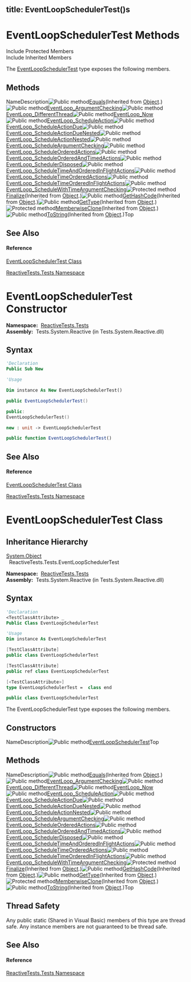 title: EventLoopSchedulerTest()s
---
# EventLoopSchedulerTest Methods

Include Protected Members  
Include Inherited Members

The [EventLoopSchedulerTest](EventLoopSchedulerTest/EventLoopSchedulerTest) type exposes the following members.

## Methods

NameDescription![Public method](https://reactiveui.net/assets/img/Hh303103.pubmethod(en-us,VS.103).gif "Public method")[Equals](https://msdn.microsoft.com/en-us/library/m:system.object.equals(system.object)(v=VS.103))(Inherited from [Object](https://msdn.microsoft.com/en-us/library/e5kfa45b).)![Public method](https://reactiveui.net/assets/img/Hh303103.pubmethod(en-us,VS.103).gif "Public method")[EventLoop\_ArgumentChecking](EventLoop/EventLoopSchedulerTest.EventLoop_ArgumentChecking)![Public method](https://reactiveui.net/assets/img/Hh303103.pubmethod(en-us,VS.103).gif "Public method")[EventLoop\_DifferentThread](EventLoop/EventLoopSchedulerTest.EventLoop_DifferentThread)![Public method](https://reactiveui.net/assets/img/Hh303103.pubmethod(en-us,VS.103).gif "Public method")[EventLoop\_Now](EventLoop/EventLoopSchedulerTest.EventLoop_Now)![Public method](https://reactiveui.net/assets/img/Hh303103.pubmethod(en-us,VS.103).gif "Public method")[EventLoop\_ScheduleAction](EventLoop/EventLoopSchedulerTest.EventLoop_ScheduleAction)![Public method](https://reactiveui.net/assets/img/Hh303103.pubmethod(en-us,VS.103).gif "Public method")[EventLoop\_ScheduleActionDue](EventLoop/EventLoopSchedulerTest.EventLoop_ScheduleActionDue)![Public method](https://reactiveui.net/assets/img/Hh303103.pubmethod(en-us,VS.103).gif "Public method")[EventLoop\_ScheduleActionDueNested](EventLoop/EventLoopSchedulerTest.EventLoop_ScheduleActionDueNested)![Public method](https://reactiveui.net/assets/img/Hh303103.pubmethod(en-us,VS.103).gif "Public method")[EventLoop\_ScheduleActionNested](EventLoop/EventLoopSchedulerTest.EventLoop_ScheduleActionNested)![Public method](https://reactiveui.net/assets/img/Hh303103.pubmethod(en-us,VS.103).gif "Public method")[EventLoop\_ScheduleArgumentChecking](EventLoop/EventLoopSchedulerTest.EventLoop_ScheduleArgumentChecking)![Public method](https://reactiveui.net/assets/img/Hh303103.pubmethod(en-us,VS.103).gif "Public method")[EventLoop\_ScheduleOrderedActions](EventLoop/EventLoopSchedulerTest.EventLoop_ScheduleOrderedActions)![Public method](https://reactiveui.net/assets/img/Hh303103.pubmethod(en-us,VS.103).gif "Public method")[EventLoop\_ScheduleOrderedAndTimedActions](EventLoop/EventLoopSchedulerTest.EventLoop_ScheduleOrderedAndTimedActions)![Public method](https://reactiveui.net/assets/img/Hh303103.pubmethod(en-us,VS.103).gif "Public method")[EventLoop\_SchedulerDisposed](EventLoop/EventLoopSchedulerTest.EventLoop_SchedulerDisposed)![Public method](https://reactiveui.net/assets/img/Hh303103.pubmethod(en-us,VS.103).gif "Public method")[EventLoop\_ScheduleTimeAndOrderedInFlightActions](EventLoop/EventLoopSchedulerTest.EventLoop_ScheduleTimeAndOrderedInFlightActions)![Public method](https://reactiveui.net/assets/img/Hh303103.pubmethod(en-us,VS.103).gif "Public method")[EventLoop\_ScheduleTimeOrderedActions](EventLoop/EventLoopSchedulerTest.EventLoop_ScheduleTimeOrderedActions)![Public method](https://reactiveui.net/assets/img/Hh303103.pubmethod(en-us,VS.103).gif "Public method")[EventLoop\_ScheduleTimeOrderedInFlightActions](EventLoop/EventLoopSchedulerTest.EventLoop_ScheduleTimeOrderedInFlightActions)![Public method](https://reactiveui.net/assets/img/Hh303103.pubmethod(en-us,VS.103).gif "Public method")[EventLoop\_ScheduleWithTimeArgumentChecking](EventLoop/EventLoopSchedulerTest.EventLoop_ScheduleWithTimeArgumentChecking)![Protected method](https://reactiveui.net/assets/img/Hh303103.protmethod(en-us,VS.103).gif "Protected method")[Finalize](https://msdn.microsoft.com/en-us/library/4k87zsw7)(Inherited from [Object](https://msdn.microsoft.com/en-us/library/e5kfa45b).)![Public method](https://reactiveui.net/assets/img/Hh303103.pubmethod(en-us,VS.103).gif "Public method")[GetHashCode](https://msdn.microsoft.com/en-us/library/zdee4b3y)(Inherited from [Object](https://msdn.microsoft.com/en-us/library/e5kfa45b).)![Public method](https://reactiveui.net/assets/img/Hh303103.pubmethod(en-us,VS.103).gif "Public method")[GetType](https://msdn.microsoft.com/en-us/library/dfwy45w9)(Inherited from [Object](https://msdn.microsoft.com/en-us/library/e5kfa45b).)![Protected method](https://reactiveui.net/assets/img/Hh303103.protmethod(en-us,VS.103).gif "Protected method")[MemberwiseClone](https://msdn.microsoft.com/en-us/library/57ctke0a)(Inherited from [Object](https://msdn.microsoft.com/en-us/library/e5kfa45b).)![Public method](https://reactiveui.net/assets/img/Hh303103.pubmethod(en-us,VS.103).gif "Public method")[ToString](https://msdn.microsoft.com/en-us/library/7bxwbwt2)(Inherited from [Object](https://msdn.microsoft.com/en-us/library/e5kfa45b).)Top

## See Also

#### Reference

[EventLoopSchedulerTest Class](EventLoopSchedulerTest/EventLoopSchedulerTest)

[ReactiveTests.Tests Namespace](ReactiveTests.Tests/ReactiveTests.Tests)





# EventLoopSchedulerTest Constructor

**Namespace:**  [ReactiveTests.Tests](ReactiveTests.Tests/ReactiveTests.Tests)  
**Assembly:**  Tests.System.Reactive (in Tests.System.Reactive.dll)

## Syntax

```vb
'Declaration
Public Sub New
```

```vb
'Usage

Dim instance As New EventLoopSchedulerTest()
```

```csharp
public EventLoopSchedulerTest()
```

```c++
public:
EventLoopSchedulerTest()
```

```fsharp
new : unit -> EventLoopSchedulerTest
```

```javascript
public function EventLoopSchedulerTest()
```

## See Also

#### Reference

[EventLoopSchedulerTest Class](EventLoopSchedulerTest/EventLoopSchedulerTest)

[ReactiveTests.Tests Namespace](ReactiveTests.Tests/ReactiveTests.Tests)





# EventLoopSchedulerTest Class

## Inheritance Hierarchy

[System.Object](https://msdn.microsoft.com/en-us/library/e5kfa45b)  
  ReactiveTests.Tests.EventLoopSchedulerTest

**Namespace:**  [ReactiveTests.Tests](ReactiveTests.Tests/ReactiveTests.Tests)  
**Assembly:**  Tests.System.Reactive (in Tests.System.Reactive.dll)

## Syntax

```vb
'Declaration
<TestClassAttribute> _
Public Class EventLoopSchedulerTest
```

```vb
'Usage
Dim instance As EventLoopSchedulerTest
```

```csharp
[TestClassAttribute]
public class EventLoopSchedulerTest
```

```c++
[TestClassAttribute]
public ref class EventLoopSchedulerTest
```

```fsharp
[<TestClassAttribute>]
type EventLoopSchedulerTest =  class end
```

```javascript
public class EventLoopSchedulerTest
```

The EventLoopSchedulerTest type exposes the following members.

## Constructors

NameDescription![Public method](https://reactiveui.net/assets/img/Hh303103.pubmethod(en-us,VS.103).gif "Public method")[EventLoopSchedulerTest](EventLoopSchedulerTest/EventLoopSchedulerTest)Top

## Methods

NameDescription![Public method](https://reactiveui.net/assets/img/Hh303103.pubmethod(en-us,VS.103).gif "Public method")[Equals](https://msdn.microsoft.com/en-us/library/m:system.object.equals(system.object)(v=VS.103))(Inherited from [Object](https://msdn.microsoft.com/en-us/library/e5kfa45b).)![Public method](https://reactiveui.net/assets/img/Hh303103.pubmethod(en-us,VS.103).gif "Public method")[EventLoop\_ArgumentChecking](EventLoop/EventLoopSchedulerTest.EventLoop_ArgumentChecking)![Public method](https://reactiveui.net/assets/img/Hh303103.pubmethod(en-us,VS.103).gif "Public method")[EventLoop\_DifferentThread](EventLoop/EventLoopSchedulerTest.EventLoop_DifferentThread)![Public method](https://reactiveui.net/assets/img/Hh303103.pubmethod(en-us,VS.103).gif "Public method")[EventLoop\_Now](EventLoop/EventLoopSchedulerTest.EventLoop_Now)![Public method](https://reactiveui.net/assets/img/Hh303103.pubmethod(en-us,VS.103).gif "Public method")[EventLoop\_ScheduleAction](EventLoop/EventLoopSchedulerTest.EventLoop_ScheduleAction)![Public method](https://reactiveui.net/assets/img/Hh303103.pubmethod(en-us,VS.103).gif "Public method")[EventLoop\_ScheduleActionDue](EventLoop/EventLoopSchedulerTest.EventLoop_ScheduleActionDue)![Public method](https://reactiveui.net/assets/img/Hh303103.pubmethod(en-us,VS.103).gif "Public method")[EventLoop\_ScheduleActionDueNested](EventLoop/EventLoopSchedulerTest.EventLoop_ScheduleActionDueNested)![Public method](https://reactiveui.net/assets/img/Hh303103.pubmethod(en-us,VS.103).gif "Public method")[EventLoop\_ScheduleActionNested](EventLoop/EventLoopSchedulerTest.EventLoop_ScheduleActionNested)![Public method](https://reactiveui.net/assets/img/Hh303103.pubmethod(en-us,VS.103).gif "Public method")[EventLoop\_ScheduleArgumentChecking](EventLoop/EventLoopSchedulerTest.EventLoop_ScheduleArgumentChecking)![Public method](https://reactiveui.net/assets/img/Hh303103.pubmethod(en-us,VS.103).gif "Public method")[EventLoop\_ScheduleOrderedActions](EventLoop/EventLoopSchedulerTest.EventLoop_ScheduleOrderedActions)![Public method](https://reactiveui.net/assets/img/Hh303103.pubmethod(en-us,VS.103).gif "Public method")[EventLoop\_ScheduleOrderedAndTimedActions](EventLoop/EventLoopSchedulerTest.EventLoop_ScheduleOrderedAndTimedActions)![Public method](https://reactiveui.net/assets/img/Hh303103.pubmethod(en-us,VS.103).gif "Public method")[EventLoop\_SchedulerDisposed](EventLoop/EventLoopSchedulerTest.EventLoop_SchedulerDisposed)![Public method](https://reactiveui.net/assets/img/Hh303103.pubmethod(en-us,VS.103).gif "Public method")[EventLoop\_ScheduleTimeAndOrderedInFlightActions](EventLoop/EventLoopSchedulerTest.EventLoop_ScheduleTimeAndOrderedInFlightActions)![Public method](https://reactiveui.net/assets/img/Hh303103.pubmethod(en-us,VS.103).gif "Public method")[EventLoop\_ScheduleTimeOrderedActions](EventLoop/EventLoopSchedulerTest.EventLoop_ScheduleTimeOrderedActions)![Public method](https://reactiveui.net/assets/img/Hh303103.pubmethod(en-us,VS.103).gif "Public method")[EventLoop\_ScheduleTimeOrderedInFlightActions](EventLoop/EventLoopSchedulerTest.EventLoop_ScheduleTimeOrderedInFlightActions)![Public method](https://reactiveui.net/assets/img/Hh303103.pubmethod(en-us,VS.103).gif "Public method")[EventLoop\_ScheduleWithTimeArgumentChecking](EventLoop/EventLoopSchedulerTest.EventLoop_ScheduleWithTimeArgumentChecking)![Protected method](https://reactiveui.net/assets/img/Hh303103.protmethod(en-us,VS.103).gif "Protected method")[Finalize](https://msdn.microsoft.com/en-us/library/4k87zsw7)(Inherited from [Object](https://msdn.microsoft.com/en-us/library/e5kfa45b).)![Public method](https://reactiveui.net/assets/img/Hh303103.pubmethod(en-us,VS.103).gif "Public method")[GetHashCode](https://msdn.microsoft.com/en-us/library/zdee4b3y)(Inherited from [Object](https://msdn.microsoft.com/en-us/library/e5kfa45b).)![Public method](https://reactiveui.net/assets/img/Hh303103.pubmethod(en-us,VS.103).gif "Public method")[GetType](https://msdn.microsoft.com/en-us/library/dfwy45w9)(Inherited from [Object](https://msdn.microsoft.com/en-us/library/e5kfa45b).)![Protected method](https://reactiveui.net/assets/img/Hh303103.protmethod(en-us,VS.103).gif "Protected method")[MemberwiseClone](https://msdn.microsoft.com/en-us/library/57ctke0a)(Inherited from [Object](https://msdn.microsoft.com/en-us/library/e5kfa45b).)![Public method](https://reactiveui.net/assets/img/Hh303103.pubmethod(en-us,VS.103).gif "Public method")[ToString](https://msdn.microsoft.com/en-us/library/7bxwbwt2)(Inherited from [Object](https://msdn.microsoft.com/en-us/library/e5kfa45b).)Top

## Thread Safety

Any public static (Shared in Visual Basic) members of this type are thread safe. Any instance members are not guaranteed to be thread safe.

## See Also

#### Reference

[ReactiveTests.Tests Namespace](ReactiveTests.Tests/ReactiveTests.Tests)








